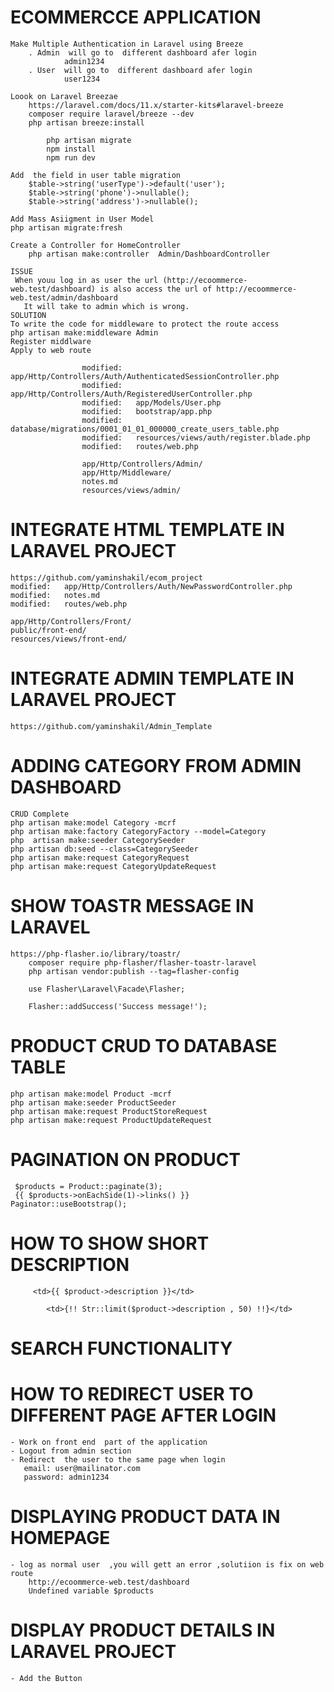# ECOMMERCCE APPLICATION
    Make Multiple Authentication in Laravel using Breeze 
        . Admin  will go to  different dashboard afer login
                admin1234
        . User  will go to  different dashboard afer login
                user1234
    
    Loook on Laravel Breezae
        https://laravel.com/docs/11.x/starter-kits#laravel-breeze
        composer require laravel/breeze --dev    
        php artisan breeze:install

            php artisan migrate
            npm install
            npm run dev

    Add  the field in user table migration
        $table->string('userType')->default('user');
        $table->string('phone')->nullable();
        $table->string('address')->nullable();

    Add Mass Asiigment in User Model
    php artisan migrate:fresh

    Create a Controller for HomeController
        php artisan make:controller  Admin/DashboardController

    ISSUE
     When youu log in as user the url (http://ecoommerce-web.test/dashboard) is also access the url of http://ecoommerce-web.test/admin/dashboard
       It will take to admin which is wrong.    
    SOLUTION
    To write the code for middleware to protect the route access
    php artisan make:middleware Admin
    Register middlware 
    Apply to web route

                    modified:   app/Http/Controllers/Auth/AuthenticatedSessionController.php
                    modified:   app/Http/Controllers/Auth/RegisteredUserController.php
                    modified:   app/Models/User.php
                    modified:   bootstrap/app.php
                    modified:   database/migrations/0001_01_01_000000_create_users_table.php
                    modified:   resources/views/auth/register.blade.php
                    modified:   routes/web.php

                    app/Http/Controllers/Admin/
                    app/Http/Middleware/
                    notes.md
                    resources/views/admin/
            
    
# INTEGRATE HTML TEMPLATE IN LARAVEL PROJECT
    https://github.com/yaminshakil/ecom_project
    modified:   app/Http/Controllers/Auth/NewPasswordController.php
	modified:   notes.md
	modified:   routes/web.php

    app/Http/Controllers/Front/
	public/front-end/
	resources/views/front-end/

# INTEGRATE ADMIN TEMPLATE IN LARAVEL PROJECT
    https://github.com/yaminshakil/Admin_Template

# ADDING CATEGORY FROM ADMIN DASHBOARD
    CRUD Complete
    php artisan make:model Category -mcrf
    php artisan make:factory CategoryFactory --model=Category
    php  artisan make:seeder CategorySeeder
    php artisan db:seed --class=CategorySeeder
    php artisan make:request CategoryRequest
    php artisan make:request CategoryUpdateRequest

# SHOW TOASTR MESSAGE IN LARAVEL
    https://php-flasher.io/library/toastr/
        composer require php-flasher/flasher-toastr-laravel
        php artisan vendor:publish --tag=flasher-config
        
        use Flasher\Laravel\Facade\Flasher;

        Flasher::addSuccess('Success message!');

# PRODUCT  CRUD TO DATABASE TABLE 
    php artisan make:model Product -mcrf
    php artisan make:seeder ProductSeeder
    php artisan make:request ProductStoreRequest
    php artisan make:request ProductUpdateRequest

# PAGINATION ON PRODUCT
     $products = Product::paginate(3);
     {{ $products->onEachSide(1)->links() }}
    Paginator::useBootstrap();

# HOW TO SHOW SHORT DESCRIPTION
         <td>{{ $product->description }}</td>

            <td>{!! Str::limit($product->description , 50) !!}</td>

# SEARCH FUNCTIONALITY

# HOW TO REDIRECT USER  TO DIFFERENT PAGE AFTER LOGIN 
    - Work on front end  part of the application 
    - Logout from admin section
    - Redirect  the user to the same page when login
       email: user@mailinator.com
       password: admin1234

# DISPLAYING PRODUCT DATA IN HOMEPAGE 
    - log as normal user  ,you will gett an error ,solutiion is fix on web route
        http://ecoommerce-web.test/dashboard
        Undefined variable $products

#  DISPLAY PRODUCT DETAILS IN LARAVEL PROJECT
    - Add the Button
